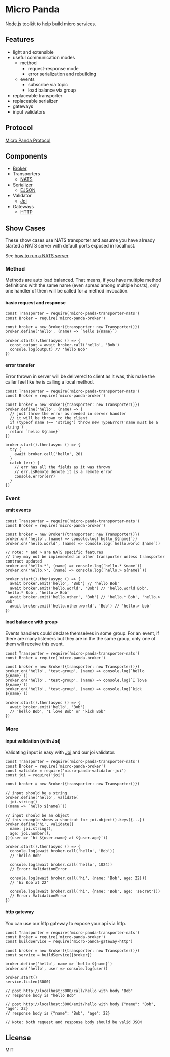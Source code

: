 # Micro Panda

Node.js toolkit to help build micro services.

## Features

- light and extensible
- useful communication modes
  - method
    - request-response mode
    - error serialization and rebuilding
  - events
    - subscribe via topic
    - load balance via group
- replaceable transporter
- replaceable serializer
- gateways
- input validators

## Protocol

[Micro Panda Protocol](docs/protocol.md)

## Components

- [Broker](packages/broker/README.md)
- Transporters
  - [NATS](packages/transporter-nats/README.md)
- Serializer
  - [EJSON](packages/serializer-ejson/README.md)
- Validator
  - [Joi](packages/validator-joi/README.md)
- Gateways
  - [HTTP](packages/gateway-http/README.md)
  
## Show Cases

These show cases use NATS transporter and assume you have already started 
a NATS server with default ports exposed in localhost.

See [how to run a NATS server](http://nats.io/documentation/tutorials/gnatsd-install/).

### Method

Methods are auto load balanced. That means, if you have multiple method definitions with the same name (even spread 
among multiple hosts), only one handler of them will be called for a method invocation.

#### basic request and response

```ecmascript 6
const Transporter = require('micro-panda-transporter-nats')
const Broker = require('micro-panda-broker')

const broker = new Broker({transporter: new Transporter()})
broker.define('hello', (name) => `hello ${name}`)

broker.start().then(async () => {
  const output = await broker.call('hello', 'Bob')
  console.log(output) // 'hello Bob'
})
```

#### error transfer

Error thrown in server will be delivered to client as it was, this make the caller feel like he is calling a local method.

```ecmascript 6
const Transporter = require('micro-panda-transporter-nats')
const Broker = require('micro-panda-broker')

const broker = new Broker({transporter: new Transporter()})
broker.define('hello', (name) => {
  // just throw the error as needed in server handler
  // it will be thrown to the client
  if (typeof name !== 'string') throw new TypeError('name must be a string')
  return `hello ${name}`
})

broker.start().then(async () => {
  try {
    await broker.call('hello', 20)
  }
  catch (err) {
    // err has all the fields as it was thrown
    // err.isRemote denote it is a remote error
    console.error(err)
  }
})
```

### Event

#### emit events

```ecmascript 6
const Transporter = require('micro-panda-transporter-nats')
const Broker = require('micro-panda-broker')

const broker = new Broker({transporter: new Transporter()})
broker.on('hello', (name) => console.log(`hello ${name}`))
broker.on('hello.world', (name) => console.log(`hello.world $name`))

// note: * and > are NATS specific features
// they may not be implemented in other transporter unless transporter contract updated
broker.on('hello.*', (name) => console.log(`hello.* $name`))
broker.on('hello.>', (name) => console.log(`hello.> ${name}`))

broker.start().then(async () => {
  await broker.emit('hello', 'Bob') // 'hello Bob'
  await broker.emit('hello.world', 'Bob') // 'hello.world Bob', 'hello.* Bob', 'hello.> Bob'
  await broker.emit('hello.other', 'Bob') // 'hello.* Bob', 'hello.> Bob'
  await broker.emit('hello.other.world', 'Bob') // 'hello.> bob'
})
```

#### load balance with group

Events handlers could declare themselves in some group. For an event, if there are many listeners but they are in the
the same group, only one of them will receive this event.

```ecmascript 6
const Transporter = require('micro-panda-transporter-nats')
const Broker = require('micro-panda-broker')

const broker = new Broker({transporter: new Transporter()})
broker.on('hello', 'test-group', (name) => console.log(`hello ${name}`))
broker.on('hello', 'test-group', (name) => console.log(`I love ${name}`))
broker.on('hello', 'test-group', (name) => console.log(`kick ${name}`))

broker.start().then(async () => {
  await broker.emit('hello', 'Bob')
  // 'hello Bob', 'I love Bob' or 'kick Bob'
})
```

### More

#### input validation (with Joi)

Validating input is easy with [Joi](https://github.com/hapijs/joi) and our joi validator.

```ecmascript 6
const Transporter = require('micro-panda-transporter-nats')
const Broker = require('micro-panda-broker')
const validate = require('micro-panda-validator-joi')
const joi = require('joi')

const broker = new Broker({transporter: new Transporter()})

// input should be a string
broker.define('hello', validate(
  joi.string()
)(name => `hello ${name}`))

// input should be an object
// this example shows a shortcut for joi.object().keys({...})
broker.define('hi', validate({
  name: joi.string(),
  age: joi.number(),
})(user => `hi ${user.name} at ${user.age}`))

broker.start().then(async () => {
  console.log(await broker.call('hello', 'Bob'))
  // 'hello Bob'
  
  console.log(await broker.call('hello', 1024))
  // Error: ValidationError
  
  console.log(await broker.call('hi', {name: 'Bob', age: 22}))
  // 'hi Bob at 22'
  
  console.log(await broker.call('hi', {name: 'Bob', age: 'secret'}))
  // Error: ValidationError
})
```

#### http gateway

You can use our http gateway to expose your api via http.

```ecmascript 6
const Transporter = require('micro-panda-transporter-nats')
const Broker = require('micro-panda-broker')
const buildService = require('micro-panda-gateway-http')

const broker = new Broker({transporter: new Transporter()})
const service = buildService({broker})

broker.define('hello', name => `hello ${name}`)
broker.on('hello', user => console.log(user))

broker.start()
service.listen(3000)

// post http://localhost:3000/call/hello with body "Bob"
// response body is "hello Bob"

// post http://localhost:3000/emit/hello with body {"name": "Bob", "age": 22}
// response body is {"name": "Bob", "age": 22}

// Note: both request and response body should be valid JSON
```

## License

MIT
